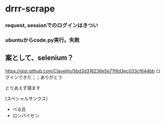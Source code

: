 # drrr-scrape


### request, sessionでのログインはきつい

### ubuntuからcode.py実行。失敗

## 案として、selenium？

https://gist.github.com/Clavelito/5bd3d316236e5e71f8d3ec033cf644bb
ログインできた；；ありがとう

とりあえず寝ます


[スペシャルサンクス]
- ぺる氏
- ロンパイセン
